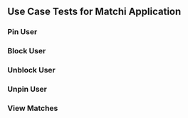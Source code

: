 ## Use Case Tests for Matchi Application

### Pin User
### Block User
### Unblock User
### Unpin User
### View Matches

